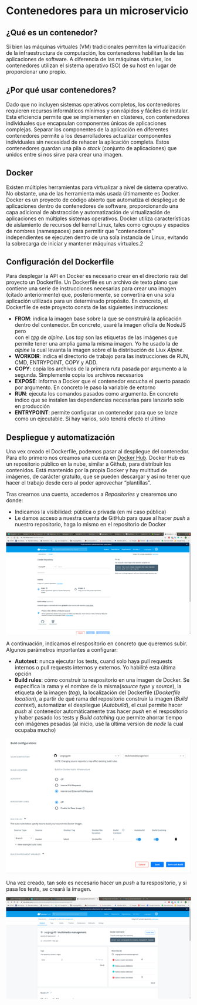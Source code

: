 # Contenedores para un microservicio

## ¿Qué es un contenedor?
Si bien las máquinas virtuales (VM) tradicionales permiten la virtualización de la infraestructura de computación, los contenedores habilitan la de las aplicaciones de software. A diferencia de las máquinas virtuales, los contenedores utilizan el sistema operativo (SO) de su host en lugar de proporcionar uno propio.

## ¿Por qué usar contenedores?
Dado que no incluyen sistemas operativos completos, los contenedores requieren recursos informáticos mínimos y son rápidos y fáciles de instalar. Esta eficiencia permite que se implementen en clústeres, con contenedores individuales que encapsulan componentes únicos de aplicaciones complejas. Separar los componentes de la aplicación en diferentes contenedores permite a los desarrolladores actualizar componentes individuales sin necesidad de rehacer la aplicación completa.
Estos contenedores guardan una pila o *stack* (conjunto de aplicaciones) que unidos entre si nos sirve para crear una imagen.

## Docker
Existen múltiples herramientas para virtualizar a nivel de sistema operativo. No obstante, una de las herramienta más usada últimamente es Docker. Docker es un proyecto de código abierto que automatiza el despliegue de aplicaciones dentro de contenedores de software, proporcionando una capa adicional de abstracción y automatización de virtualización de aplicaciones en múltiples sistemas operativos. ​Docker utiliza características de aislamiento de recursos del kernel Linux, tales como cgroups y espacios de nombres (namespaces) para permitir que "contenedores" independientes se ejecuten dentro de una sola instancia de Linux, evitando la sobrecarga de iniciar y mantener máquinas virtuales.2

## Configuración del Dockerfile
Para desplegar la API en Docker es necesario crear en el directorio raiz del proyecto un Dockerfile. Un Dockerfile es un archivo de texto plano que contiene una serie de instrucciones necesarias para crear una imagen (citado anteriormente) que, posteriormente, se convertirá en una sola aplicación utilizada para un determinado propósito.
En concreto, el Dockerfile de este proyecto consta de las siguientes instrucciones:
* **FROM**: indica la imagen base sobre la que se construirá la aplicación dentro del contenedor. En concreto, usaré la imagen oficila de NodeJS pero  
con el *[tag](https://hub.docker.com/_/node)* de *alpine*. Los *tag* son las etiquetas de las imágenes que permite tener una amplia gama la misma imagen. Yo he usado la de *alpine* la cual levanta la imagen sobre el la distribución de Liux *Alpine*.
* **WORKDIR**: indica el directorio de trabajo para las instrucciones de RUN, CMD, ENTRYPOINT, COPY y ADD. 
* **COPY**: copia los archivos de la primera ruta pasada por argumento a la segunda. Simplemente copia los archivos necesarios
* **EXPOSE**: informa a Docker que el contenedor escucha el puerto pasado por argumento. En concreto le paso la variable de entorno
* **RUN**: ejecuta los comandos pasados como argumento. En concreto indico que se instalen las dependencias necesarias para lanzarlo solo en producción
* **ENTRYPOINT**: permite configurar un contenedor para que se lanze como un ejecutable. Si hay varios, solo tendrá efecto el último

## Despliegue y automatización
Una vex creado el Dockerfile, podemos pasar al despliegue del contenedor. Para ello primero nos creamos una cuenta en [Docker Hub](https://hub.docker.com/). Docker Hub es un repositorio público en la nube, similar a Github, para distribuir los contenidos. Está mantenido por la propia Docker y hay multitud de imágenes, de carácter gratuito, que se pueden descargar y asi no tener que hacer el trabajo desde cero al poder aprovechar “plantillas”.

Tras crearnos una cuenta, accedemos a *Repositories* y crearemos uno donde:
* Indicamos la visibilidad: pública o privada (en mi caso pública)
* Le damos acceso a nuestra cuenta de GitHub para quue al hacer *push* a nuestro repositorio, haga lo mismo en el repositorio de Docker

![](./img/docker1.png)

A continuación, indicamos el respositorio en concreto que queremos subir. Algunos parámetros importantes a configurar:
* **Autotest**: nunca ejecutar los tests, cuand solo haya pull requests internos o pull requests internos y externos. Yo habilité esta última opción
* **Build rules**: cómo construir tu respositorio en una imagen de Docker. Se especifica la rama y el nombre de la misma(*source type* y *source*), la etiqueta de la imagen (*tag*), la localización del Dockerfile (*Dockerfile location*), a partir de qué rama del repositorio construir la imagen (*Build context*), automatizar el despliegue (*Autobuild*), el cual permite hacer *push* al contenedor automáticamente tras hacer *push* en el respositorio y haber pasado los tests y *Build catching* que permite ahorrar tiempo con imágenes pesadas (al inicio, usé la última version de *node* la cual ocupaba mucho)

![](./img/docker2.png)

Una vez creado, tan solo es necesario hacer un *push* a tu respositorio, y si pasa los tests, se creará la imagen.

![](./img/docker3.png)
